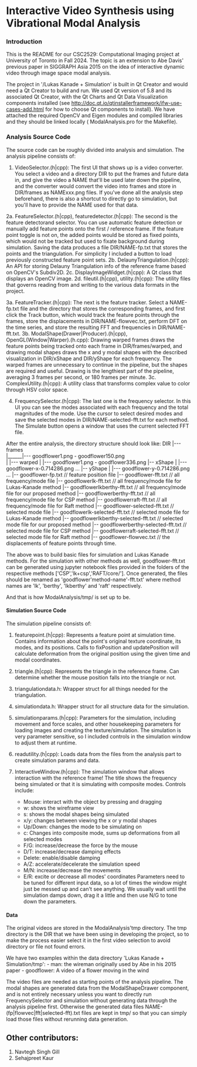 # Interactive Video Synthesis using Vibrational Modal Analysis

### Introduction
This is the README for our CSC2529: Computational Imaging project at University 
of Toronto in Fall 2024. The topic is an extension to Abe Davis' previous paper 
in SIGGRAPH Asia 2015 on the idea of interactive dynamic video through image 
space modal analysis.

The project in '/Lukas Kanade + Simulation' is built in Qt Creator and would need a Qt
Creator to build and run.  We used Qt version of 5.8 and its associated Qt Creator,
with the Qt Charts and Qt Data Visualization components installed (see 
http://doc.qt.io/qtinstallerframework/ifw-use-cases-add.html for how to choose
Qt components to install). We have attached the required OpenCV and Eigen modules
and compiled libraries and they should be linked locally ( ModalAnalysis.pro
for the Makefile).


### Analysis Source Code
The source code can be roughly divided into analysis and simulation. The analysis
pipeline consists of:

1. VideoSelector.(h|cpp): The first UI that shows up is a video converter. You
select a video and a directory DIR to put the frames and future data in, and
give the video a NAME that'll be used later down the pipeline, and the converter
would convert the video into frames and store in DIR/frames as NAMExxx.png files.
If you've done all the analysis step beforehand, there is also a shortcut to
directly go to simulation, but you'll have to provide the NAME used for that data.

2a. FeatureSelector.(h|cpp), featuredetector.(h|cpp): The second is the feature
detectorand selector. You can use automatic feature detection or manually add
feature points onto the first / reference frame. If the feature point toggle is
not on, the added points would be stored as fixed points, which would not be
tracked but used to fixate background during simulation. Saving the data produces
a file DIR/NAME-fp.txt that stores the points and the triangulation. For simplicity
I included a button to load previously constructed feature point sets.
2b. DelaunyTriangulation.(h|cpp): An API for storing Delauny Triangulation info
of the reference frame based on OpenCV's Subdiv2D.
2c. DisplayImageWidget.(h|cpp): A Qt class that displays an OpenCV image.
2d. fileutil.(h|cpp), utility.(h|cpp): The utility files that governs reading
from and writing to the various data formats in the project.

3a. FeatureTracker.(h|cpp): The next is the feature tracker. Select a NAME-fp.txt
file and the directory that stores the corresponding frames, and first click
the Track button, which would track the feature points through the frames, store
the displacements in DIR/NAME-flowvec.txt, perform DFT on the time series, and
store the resulting FFT and frequencies in DIR/NAME-fft.txt. 
3b. ModalShape(Drawer|Producer).(h|cpp), OpenGL(Window|Warper).(h.cpp): Drawing
warped frames draws the feature points being tracked onto each frame in
DIR/frames/warped, and drawing modal shapes draws the x and y modal shapes with
the described visualization in DIR/xShape and DIR/yShape for each frequency.
The warped frames are unnecessary to continue in the pipeline, but the shapes
are required and useful. Drawing is the lengthiest part of the pipeline,
averaging 3 frames per second, or 180 frames per minute.
3c. ComplexUtility.(h|cpp): A utility class that transforms complex value to
color through HSV color space.

4. FrequencySelector.(h|cpp): The last one is the frequency selector. In this UI
you can see the modes associated with each frequency and the total magnitudes of
the mode. Use the cursor to select desired modes and save the selected modes in
DIR/NAME-selected-fft.txt for each method. The Simulate button opens a window 
that uses the current selected FFT file.

After the entire analysis, the directory structure should look like:
DIR 
|--- frames <br />
|______|--- goodflower1.png - goodflower150.png <br />
 |       |--- warped
 |                |--- goodflower1.png - goodflower336.png
 |-- xShape
 |       |--- goodflower-x-0.714286.png ...
 |-- yShape
 |       |--- goodflower-y-0.714286.png ...
 |-- goodflower-fp.txt // feature position file
 |-- goodflower-fft.txt // all frequency/mode file
 |-- goodflowerlk-fft.txt // all frequency/mode file for Lukas-Kanade method
 |-- goodflowerlkberthy-fft.txt // all frequency/mode file for our proposed method
 |-- goodflowerberthy-fft.txt // all frequency/mode file for CSP method
 |-- goodflowerraft-fft.txt // all frequency/mode file for Raft method
 |-- goodflower-selected-fft.txt // selected mode file
 |-- goodflowerlk-selected-fft.txt // selected mode file for Lukas-Kanade method
 |-- goodflowerlkberthy-selected-fft.txt // selected mode file for our proposed method
 |-- goodflowerberthy-selected-fft.txt // selected mode file for CSP method
 |-- goodflowerraft-selected-fft.txt // selected mode file for Raft method
 |-- goodflower-flowvec.txt // the displacements of feature points through time.
 
The above was to build basic files for simulation and Lukas Kanade methods. For the simulation 
with other methods as well, goodflower-fft.txt can be generated using jupyter notebook files 
provided in the folders of the respective methods ['CSP','lk+csp','RAFT/core/']. Once generated, the 
files should be renamed as 'goodflower'method-name'-fft.txt' where method names are 'lk', 'berthy', 
'lkberthy' and 'raft' respectively. 

And that is how ModalAnalysis/tmp/ is set up to be.


#### Simulation Source Code
The simulation pipeline consists of:

1. featurepoint.(h|cpp): Represents a feature point at simulation time. Contains
information about the point's original texture coordinate, its modes, and its
positions. Calls to fixPosition and updatePosition will calculate deformation
from the original position using the given time and modal coordinates.

2. triangle.(h|cpp): Represents the triangle in the reference frame. Can determine
whether the mouse position falls into the triangle or not.

3. triangulationdata.h: Wrapper struct for all things needed for the triangulation.

4. simulationdata.h: Wrapper struct for all structure data for the simulation.

5. simulationparams.(h|cpp): Parameters for the simulation, including movement and
force scales, and other housekeeping parameters for loading images and creating
the texture/simulation. The simulation is very parameter sensitive, so I included
controls in the simulation window to adjust them at runtime.

6. readutility.(h|cpp): Loads data from the files from the analysis part to create
simulation params and data.

7. InteractiveWindow.(h|cpp): The simulation window that allows interaction with
the reference frame! The title shows the frequency being simulated or that it is
simulating with composite modes. Controls include:
    - Mouse: interact with the object by pressing and dragging
    - w: shows the wireframe view
    - s: shows the modal shapes being simulated
    - x/y: changes between viewing the x or y modal shapes
    - Up/Down: changes the mode to be simulating on
    - c: Changes into composite mode, sums up deformations from all selected modes
    - F/G: increase/decrease the force by the mouse
    - D/T: increase/decrease damping effects
    - Delete: enable/disable damping
    - A/Z: accelerate/decelerate the simulation speed
    - M/N: increase/decrease the movements
    - E/R: excite or decrease all modes' coordinates
Parameters need to be tuned for different input data, so a lot of times the window
might just be messed up and can't see anything. We usually wait until the simulation
damps down, drag it a little and then use N/G to tone down the parameters.


#### Data
The original videos are stored in the ModalAnalysis'tmp directory. The tmp directory 
is the DIR that we have been using in developing the project, so to make the process 
easier select it in the first video selection to avoid directory or file not found errors.

We have two examples within the data directory 'Lukas Kanade + Simulation/tmp':
    - man: the wireman originally used by Abe in his 2015 paper
    - goodflower: A video of a flower moving in the wind


The video files are needed as starting points of the analysis pipeline. The modal shapes are
generated data from the ModalShapeDrawer component, and is not entirely necessary
unless you want to directly run FrequencySelector and simulation without generating
data through the analysis pipeline first. Otherwise the generated data files
NAME-(fp|flowvec|fft|selected-fft).txt files are kept in tmp/ so that you can
simply load those files without rerunning data generation.

## Other contributors:
1. Navtegh Singh Gill
2. Sehajpreet Kaur
